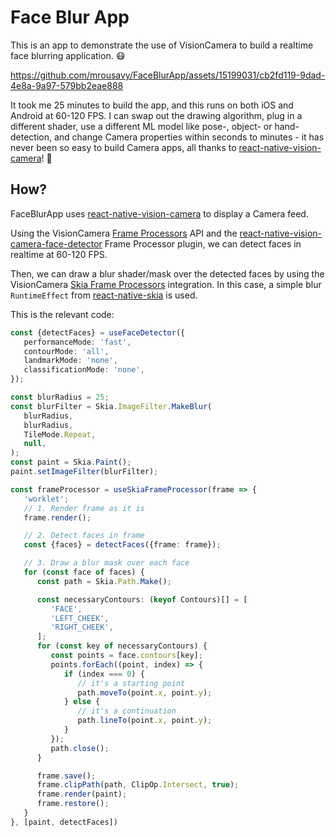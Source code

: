 # Face Blur App

This is an app to demonstrate the use of VisionCamera to build a realtime face blurring application. 😷

https://github.com/mrousavy/FaceBlurApp/assets/15199031/cb2fd119-9dad-4e8a-9a97-579bb2eae888

It took me 25 minutes to build the app, and this runs on both iOS and Android at 60-120 FPS.
I can swap out the drawing algorithm, plug in a different shader, use a different ML model like pose-, object- or hand-detection, and change Camera properties within seconds to minutes - it has never been so easy to build Camera apps, all thanks to [react-native-vision-camera](https://github.com/mrousavy/react-native-vision-camera)! 🚀

## How?

FaceBlurApp uses [react-native-vision-camera](https://github.com/mrousavy/react-native-vision-camera) to display a Camera feed.

Using the VisionCamera [Frame Processors](https://react-native-vision-camera.com/docs/guides/frame-processors) API and the [react-native-vision-camera-face-detector](https://github.com/nonam4/react-native-vision-camera-face-detector) Frame Processor plugin, we can detect faces in realtime at 60-120 FPS.

Then, we can draw a blur shader/mask over the detected faces by using the VisionCamera [Skia Frame Processors](https://react-native-vision-camera.com/docs/guides/skia-frame-processors) integration. In this case, a simple blur `RuntimeEffect` from [react-native-skia](https://github.com/shopify/react-native-skia) is used.

This is the relevant code:

```ts
const {detectFaces} = useFaceDetector({
   performanceMode: 'fast',
   contourMode: 'all',
   landmarkMode: 'none',
   classificationMode: 'none',
});

const blurRadius = 25;
const blurFilter = Skia.ImageFilter.MakeBlur(
   blurRadius,
   blurRadius,
   TileMode.Repeat,
   null,
);
const paint = Skia.Paint();
paint.setImageFilter(blurFilter);

const frameProcessor = useSkiaFrameProcessor(frame => {
   'worklet';
   // 1. Render frame as it is
   frame.render();

   // 2. Detect faces in frame
   const {faces} = detectFaces({frame: frame});

   // 3. Draw a blur mask over each face
   for (const face of faces) {
      const path = Skia.Path.Make();

      const necessaryContours: (keyof Contours)[] = [
         'FACE',
         'LEFT_CHEEK',
         'RIGHT_CHEEK',
      ];
      for (const key of necessaryContours) {
         const points = face.contours[key];
         points.forEach((point, index) => {
            if (index === 0) {
               // it's a starting point
               path.moveTo(point.x, point.y);
            } else {
               // it's a continuation
               path.lineTo(point.x, point.y);
            }
         });
         path.close();
      }

      frame.save();
      frame.clipPath(path, ClipOp.Intersect, true);
      frame.render(paint);
      frame.restore();
   }
}, [paint, detectFaces])
```

